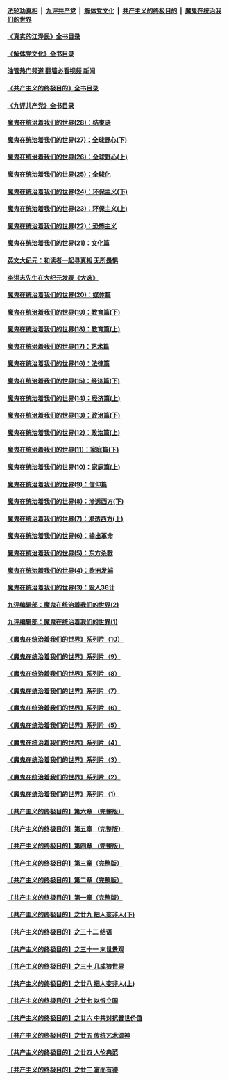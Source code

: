 ####  [法轮功真相](../../../../basic/blob/master/README.md?t=07171401) &nbsp;|&nbsp; [九评共产党](../../../../9ping.md/blob/master/README.md?t=07171401) &nbsp;|&nbsp; [解体党文化](../../../../jtdwh.md/blob/master/README.md?t=07171401)  &nbsp;|&nbsp; [共产主义的终极目的](../../../../gczydzjmd.md/blob/master/README.md?t=07171401) &nbsp;|&nbsp; [魔鬼在统治我们的世界](../../../../mgztzwmdsj.md/blob/master/README.md?t=07171401) 

#### [《真实的江泽民》全书目录](../pages/nsc422/n13721399.md?t=07171401) 

#### [《解体党文化》全书目录](../pages/nsc422/n13721157.md?t=07171401) 

#### [油管热门频道 翻墙必看视频 新闻](http://45.76.130.85:81/youtube.html?07171401)

#### [《共产主义的终极目的》全书目录](../pages/nsc422/n13721048.md?t=07171401) 

#### [《九评共产党》全书目录](../pages/nsc422/n13708085.md?t=07171401) 

#### [魔鬼在统治着我们的世界(28)：结束语](../pages/nsc422/n10936246.md?t=07171401) 

#### [魔鬼在统治着我们的世界(27)：全球野心(下)](../pages/nsc422/n10928319.md?t=07171401) 

#### [魔鬼在统治着我们的世界(26)：全球野心(上)](../pages/nsc422/n10900318.md?t=07171401) 

#### [魔鬼在统治着我们的世界(25)：全球化](../pages/nsc422/n10788205.md?t=07171401) 

#### [魔鬼在统治着我们的世界(24)：环保主义(下)](../pages/nsc422/n10695307.md?t=07171401) 

#### [魔鬼在统治着我们的世界(23)：环保主义(上)](../pages/nsc422/n10688613.md?t=07171401) 

#### [魔鬼在统治着我们的世界(22)：恐怖主义](../pages/nsc422/n10614727.md?t=07171401) 

#### [魔鬼在统治着我们的世界(21)：文化篇](../pages/nsc422/n10597706.md?t=07171401) 

#### [英文大纪元：和读者一起寻真相 无所畏惧](../pages/nsc422/n12542027.md?t=07171401) 

#### [李洪志先生在大纪元发表《大选》](../pages/nsc422/n12534746.md?t=07171401) 

#### [魔鬼在统治着我们的世界(20)：媒体篇](../pages/nsc422/n10586579.md?t=07171401) 

#### [魔鬼在统治着我们的世界(19)：教育篇(下)](../pages/nsc422/n10564808.md?t=07171401) 

#### [魔鬼在统治着我们的世界(18)：教育篇(上)](../pages/nsc422/n10526970.md?t=07171401) 

#### [魔鬼在统治着我们的世界(17)：艺术篇](../pages/nsc422/n10499093.md?t=07171401) 

#### [魔鬼在统治着我们的世界(16)：法律篇](../pages/nsc422/n10485969.md?t=07171401) 

#### [魔鬼在统治着我们的世界(15)：经济篇(下)](../pages/nsc422/n10469975.md?t=07171401) 

#### [魔鬼在统治着我们的世界(14)：经济篇(上)](../pages/nsc422/n10457370.md?t=07171401) 

#### [魔鬼在统治着我们的世界(13)：政治篇(下)](../pages/nsc422/n10448270.md?t=07171401) 

#### [魔鬼在统治着我们的世界(12)：政治篇(上)](../pages/nsc422/n10444576.md?t=07171401) 

#### [魔鬼在统治着我们的世界(11)：家庭篇(下)](../pages/nsc422/n10440961.md?t=07171401) 

#### [魔鬼在统治着我们的世界(10)：家庭篇(上)](../pages/nsc422/n10435448.md?t=07171401) 

#### [魔鬼在统治着我们的世界(9)：信仰篇](../pages/nsc422/n10432159.md?t=07171401) 

#### [魔鬼在统治着我们的世界(8)：渗透西方(下)](../pages/nsc422/n10429603.md?t=07171401) 

#### [魔鬼在统治着我们的世界(7)：渗透西方(上)](../pages/nsc422/n10426013.md?t=07171401) 

#### [魔鬼在统治着我们的世界(6)：输出革命](../pages/nsc422/n10421536.md?t=07171401) 

#### [魔鬼在统治着我们的世界(5)：东方杀戮](../pages/nsc422/n10417707.md?t=07171401) 

#### [魔鬼在统治着我们的世界(4)：欧洲发端](../pages/nsc422/n10414890.md?t=07171401) 

#### [魔鬼在统治着我们的世界(3)：毁人36计](../pages/nsc422/n10411583.md?t=07171401) 

#### [九评编辑部：魔鬼在统治着我们的世界(2)](../pages/nsc422/n10410036.md?t=07171401) 

#### [九评编辑部：魔鬼在统治着我们的世界(1)](../pages/nsc422/n10406825.md?t=07171401) 

#### [《魔鬼在统治着我们的世界》系列片（10）](../pages/nsc422/n12292670.md?t=07171401) 

#### [《魔鬼在统治着我们的世界》系列片（9）](../pages/nsc422/n12290859.md?t=07171401) 

#### [《魔鬼在统治着我们的世界》系列片（8）](../pages/nsc422/n12287445.md?t=07171401) 

#### [《魔鬼在统治着我们的世界》系列片（7）](../pages/nsc422/n12283425.md?t=07171401) 

#### [《魔鬼在统治着我们的世界》系列片（6）](../pages/nsc422/n12282314.md?t=07171401) 

#### [《魔鬼在统治着我们的世界》系列片（5）](../pages/nsc422/n12281419.md?t=07171401) 

#### [《魔鬼在统治着我们的世界》系列片（4）](../pages/nsc422/n12274024.md?t=07171401) 

#### [《魔鬼在统治着我们的世界》系列片（3）](../pages/nsc422/n12271322.md?t=07171401) 

#### [《魔鬼在统治着我们的世界》系列片（2）](../pages/nsc422/n12269049.md?t=07171401) 

#### [《魔鬼在统治着我们的世界》系列片（1）](../pages/nsc422/n12267575.md?t=07171401) 

#### [【共产主义的终极目的】第六章 （完整版）](../pages/nsc422/n11428913.md?t=07171401) 

#### [【共产主义的终极目的】第五章 （完整版）](../pages/nsc422/n11428912.md?t=07171401) 

#### [【共产主义的终极目的】第四章 （完整版）](../pages/nsc422/n11428907.md?t=07171401) 

#### [【共产主义的终极目的】第三章（完整版）](../pages/nsc422/n11428848.md?t=07171401) 

#### [【共产主义的终极目的】第二章（完整版）](../pages/nsc422/n11428831.md?t=07171401) 

#### [【共产主义的终极目的】第一章（完整版）](../pages/nsc422/n11417651.md?t=07171401) 

#### [【共产主义的终极目的】之廿九 把人变非人(下)](../pages/nsc422/n11344140.md?t=07171401) 

#### [【共产主义的终极目的】之三十二 结语](../pages/nsc422/n11360535.md?t=07171401) 

#### [【共产主义的终极目的】之三十一 末世景观](../pages/nsc422/n11351129.md?t=07171401) 

#### [【共产主义的终极目的】之三十 几成狼世界](../pages/nsc422/n11348280.md?t=07171401) 

#### [【共产主义的终极目的】之廿八 把人变非人(上)](../pages/nsc422/n11340492.md?t=07171401) 

#### [【共产主义的终极目的】之廿七 以恨立国](../pages/nsc422/n11336944.md?t=07171401) 

#### [【共产主义的终极目的】之廿六 中共对抗普世价值](../pages/nsc422/n11324785.md?t=07171401) 

#### [【共产主义的终极目的】之廿五 传统艺术颂神](../pages/nsc422/n11296396.md?t=07171401) 

#### [【共产主义的终极目的】之廿四 人伦典范](../pages/nsc422/n11296397.md?t=07171401) 

#### [【共产主义的终极目的】之廿三 富而有德](../pages/nsc422/n11283598.md?t=07171401) 

<img src='http://gfw-breaker.win/goodnews/indexes/nsc422.md' width='0px' height='0px'/>
